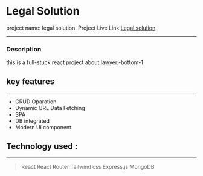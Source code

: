 # Legal Solution

project name: legal solution.
Project Live Link:[Legal solution](https://ligal-solution.web.app).

---

### Description

this is a full-stuck react project about lawyer.-bottom-1

## key features

---

- CRUD Oparation
- Dynamic URL Data Fetching
- SPA
- DB integrated
- Modern Ui component

## Technology used :

---

> React
> React Router
> Tailwind css
> Express.js
> MongoDB
